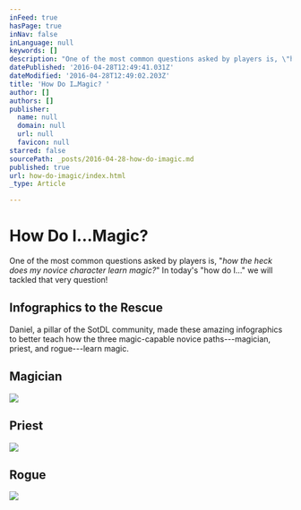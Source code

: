 ```yaml
---
inFeed: true
hasPage: true
inNav: false
inLanguage: null
keywords: []
description: "One of the most common questions asked by players is, \"how the heck does my novice character learn magic?\" In today's \"how do I…\" we will tackled that very question!"
datePublished: '2016-04-28T12:49:41.031Z'
dateModified: '2016-04-28T12:49:02.203Z'
title: 'How Do I…Magic? '
author: []
authors: []
publisher:
  name: null
  domain: null
  url: null
  favicon: null
starred: false
sourcePath: _posts/2016-04-28-how-do-imagic.md
published: true
url: how-do-imagic/index.html
_type: Article

---
```

# How Do I...Magic?

One of the most common questions asked by players is, "_how the heck does my novice character learn magic?_" In today's "how do I..." we will tackled that very question!

## Infographics to the Rescue

Daniel, a pillar of the SotDL community, made these amazing infographics to better teach how the three magic-capable novice paths---magician, priest, and rogue---learn magic.

## Magician  
![](https://the-grid-user-content.s3-us-west-2.amazonaws.com/dae7141f-8124-497c-98ed-efde383f6138.jpg)

## Priest
![](https://the-grid-user-content.s3-us-west-2.amazonaws.com/733b09a4-f756-4385-8270-c9fd64a503bd.jpg)

## Rogue  
![](https://the-grid-user-content.s3-us-west-2.amazonaws.com/113ee5ad-4025-432a-96e8-e5bc46d927fd.jpg)